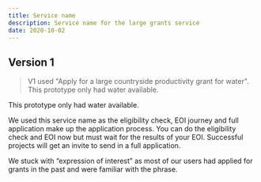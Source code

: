 ```yaml
---
title: Service name
description: Service name for the large grants service
date: 2020-10-02
---
```


## Version 1

>V1 used "Apply for a large countryside productivity grant for water". This prototype only had water available.

This prototype only had water available.

We used this service name as the eligibility check, EOI journey and full application make up the application process. You can do the eligibility check and EOI now but must wait for the results of your EOI. Successful projects will get an invite to send in a full application.

We stuck with “expression of interest” as most of our users had applied for grants in the past and were familiar with the phrase.
